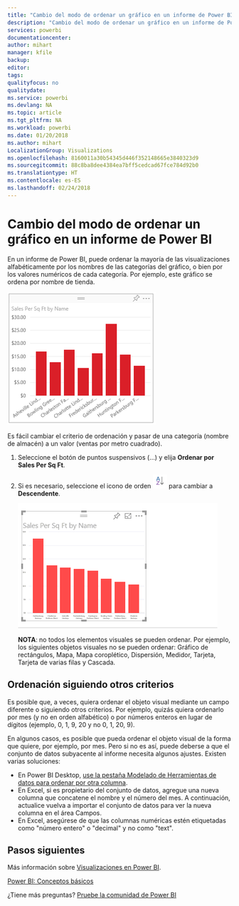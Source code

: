 ```yaml
---
title: "Cambio del modo de ordenar un gráfico en un informe de Power BI"
description: "Cambio del modo de ordenar un gráfico en un informe de Power BI"
services: powerbi
documentationcenter: 
author: mihart
manager: kfile
backup: 
editor: 
tags: 
qualityfocus: no
qualitydate: 
ms.service: powerbi
ms.devlang: NA
ms.topic: article
ms.tgt_pltfrm: NA
ms.workload: powerbi
ms.date: 01/20/2018
ms.author: mihart
LocalizationGroup: Visualizations
ms.openlocfilehash: 8160011a30b54345d446f352148665e3840323d9
ms.sourcegitcommit: 88c8ba8dee4384ea7bff5cedcad67fce784d92b0
ms.translationtype: HT
ms.contentlocale: es-ES
ms.lasthandoff: 02/24/2018
---
```

# <a name="change-how-a-chart-is-sorted-in-a-power-bi-report"></a>Cambio del modo de ordenar un gráfico en un informe de Power BI
En un informe de Power BI, puede ordenar la mayoría de las visualizaciones alfabéticamente por los nombres de las categorías del gráfico, o bien por los valores numéricos de cada categoría. Por ejemplo, este gráfico se ordena por nombre de tienda.

![](media/power-bi-report-change-sort/pbi_chartsortcategory.png)

Es fácil cambiar el criterio de ordenación y pasar de una categoría (nombre de almacén) a un valor (ventas por metro cuadrado).

1. Seleccione el botón de puntos suspensivos (…) y elija **Ordenar por Sales Per Sq Ft**.
2. Si es necesario, seleccione el icono de orden ![](media/power-bi-report-change-sort/sorticon.png) para cambiar a **Descendente**.

   ![](media/power-bi-report-change-sort/sortby.gif)

   **NOTA**: no todos los elementos visuales se pueden ordenar.  Por ejemplo, los siguientes objetos visuales no se pueden ordenar: Gráfico de rectángulos, Mapa, Mapa coroplético, Dispersión, Medidor, Tarjeta, Tarjeta de varias filas y Cascada.

<a name="other"></a>
## <a name="sorting-using-other-criteria"></a>Ordenación siguiendo otros criterios
Es posible que, a veces, quiera ordenar el objeto visual mediante un campo diferente o siguiendo otros criterios.  Por ejemplo, quizás quiera ordenarlo por mes (y no en orden alfabético) o por números enteros en lugar de dígitos (ejemplo, 0, 1, 9, 20 y no 0, 1, 20, 9).  

En algunos casos, es posible que pueda ordenar el objeto visual de la forma que quiere, por ejemplo, por mes.  Pero si no es así, puede deberse a que el conjunto de datos subyacente al informe necesita algunos ajustes. Existen varias soluciones:

* En Power BI Desktop, [use la pestaña Modelado de Herramientas de datos para ordenar por otra columna](desktop-sort-by-column.md).
* En Excel, si es propietario del conjunto de datos, agregue una nueva columna que concatene el nombre y el número del mes. A continuación, actualice vuelva a importar el conjunto de datos para ver la nueva columna en el área Campos.
* En Excel, asegúrese de que las columnas numéricas estén etiquetadas como "número entero" o "decimal" y no como "text".

## <a name="next-steps"></a>Pasos siguientes
Más información sobre [Visualizaciones en Power BI](power-bi-report-visualizations.md).

[Power BI: Conceptos básicos](service-basic-concepts.md)

¿Tiene más preguntas? [Pruebe la comunidad de Power BI](http://community.powerbi.com/)
